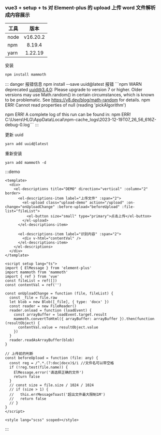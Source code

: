 ### vue3 + setup + ts 对 Element-plus 的 upload 上传 word 文件解析成内容展示

| 工具 |   版本   |
| ---- | :------: |
| node | v16.20.2 |
| npm  |  8.19.4  |
| yarn | 1.22.19  |

安装

```
npm install mammoth
```

::: danger
报错信息
npm install --save uuid@latest 报错 ```npm WARN deprecated uuid@3.4.0: Please upgrade to version 7 or higher. Older versions may use Math.random() in certain circumstances, which is known to be problematic. See https://v8.dev/blog/math-random for details.
npm ERR! Cannot read properties of null (reading 'pickAlgorithm')

npm ERR! A complete log of this run can be found in:
npm ERR! C:\Users\HLG\AppData\Local\npm-cache_logs\2023-12-19T07_26_56_616Z-debug-0.log```
:::

更新 uuid

```
yarn add uuid@latest
```

重新安装

```
yarn add mammoth -d
```

:::demo

```vue
<template>
  <div>
    <el-descriptions title="DEMO" direction="vertical" :column="2" border>
      <el-descriptions-item label="上传文件" :span="2">
        <el-upload class="upload-demo" action="/upload" :on-change="onUploadChange" :before-upload="beforeUpload" :file-list="fileList">
          <el-button size="small" type="primary">点击上传</el-button>
        </el-upload>
      </el-descriptions-item>

      <el-descriptions-item label="识别内容" :span="2">
        <div v-html="contentVal" />
      </el-descriptions-item>
    </el-descriptions>
  </div>
</template>

<script setup lang="ts">
import { ElMessage } from 'element-plus'
import mammoth from 'mammoth'
import { ref } from 'vue'
const fileList = ref([])
const contentVal = ref('')

const onUploadChange = function (file, fileList) {
  const _file = file.raw
  let blob = new Blob([_file], { type: 'docx' })
  const reader = new FileReader()
  reader.onload = function (loadEvent) {
    const arrayBuffer = loadEvent.target.result
    mammoth.convertToHtml({ arrayBuffer: arrayBuffer }).then(function (resultObject) {
      contentVal.value = resultObject.value
    })
  }
  reader.readAsArrayBuffer(blob)
}

// 上传前的判断
const beforeUpload = function (file: any) {
  const reg = /^.*.(?:doc|docx)$/i //文件名可以带空格
  if (!reg.test(file.name)) {
    ElMessage.error('请选择正确的文件')
    return false
  }
  // const size = file.size / 1024 / 1024
  // if (size > 1) {
  //   this.errMessageToast('超出文件最大限制1M')
  //   return false
  // }
}
</script>

<style lang="scss" scoped></style>
```

:::
